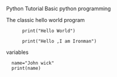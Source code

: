 Python Tutorial 
 Basic python programming 


The classic hello world program
   


          print("Hello World")

          print("Hello ,I am Ironman")
 
 
 variables 

      name="John wick"
      print(name)


